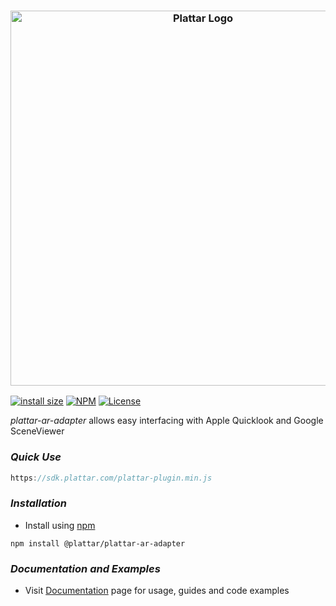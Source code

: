 <h3 align="center">
  <img src="graphics/logo.png?raw=true" alt="Plattar Logo" width="600">
</h3>

[![install size](https://packagephobia.com/badge?p=@plattar/plattar-ar-adapter)](https://packagephobia.com/result?p=@plattar/plattar-ar-adapter)
[![NPM](https://img.shields.io/npm/v/@plattar/plattar-ar-adapter)](https://www.npmjs.com/package/@plattar/plattar-ar-adapter)
[![License](https://img.shields.io/npm/l/@plattar/plattar-ar-adapter)](https://www.npmjs.com/package/@plattar/plattar-ar-adapter)

_plattar-ar-adapter_ allows easy interfacing with Apple Quicklook and Google SceneViewer

### _Quick Use_

```javascript
https://sdk.plattar.com/plattar-plugin.min.js
```

### _Installation_

-   Install using [npm](https://www.npmjs.com/package/@plattar/plattar-ar-adapter)

```console
npm install @plattar/plattar-ar-adapter
```

### _Documentation and Examples_

- Visit [Documentation](https://docs.plattar.com) page for usage, guides and code examples